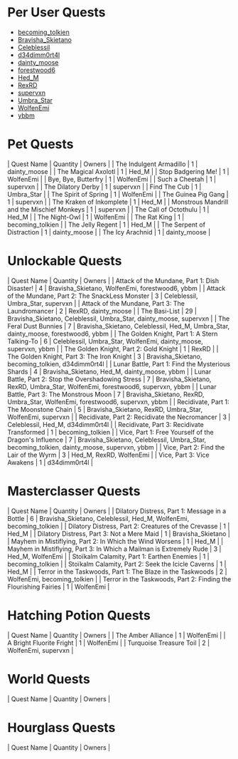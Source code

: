 # Per User Quests
- [becoming_tolkien](becoming_tolkien.md)
- [Bravisha_Skietano](Bravisha_Skietano.md)
- [Celeblessil](Celeblessil.md)
- [d34dimm0rt4l](d34dimm0rt4l.md)
- [dainty_moose](dainty_moose.md)
- [forestwood6](forestwood6.md)
- [Hed_M](Hed_M.md)
- [RexRD](RexRD.md)
- [supervxn](supervxn.md)
- [Umbra_Star](Umbra_Star.md)
- [WolfenEmi](WolfenEmi.md)
- [ybbm](ybbm.md)

# Pet Quests

| Quest Name | Quantity | Owners |
| The Indulgent Armadillo | 1 | dainty_moose |
| The Magical Axolotl | 1 | Hed_M |
| Stop Badgering Me! | 1 | WolfenEmi |
| Bye, Bye, Butterfry | 1 | WolfenEmi |
| Such a Cheetah | 1 | supervxn |
| The Dilatory Derby | 1 | supervxn |
| Find The Cub | 1 | Umbra_Star |
| The Spirit of Spring | 1 | WolfenEmi |
| The Guinea Pig Gang | 1 | supervxn |
| The Kraken of Inkomplete | 1 | Hed_M |
| Monstrous Mandrill and the Mischief Monkeys | 1 | supervxn |
| The Call of Octothulu | 1 | Hed_M |
| The Night-Owl | 1 | WolfenEmi |
| The Rat King | 1 | becoming_tolkien |
| The Jelly Regent | 1 | Hed_M |
| The Serpent of Distraction | 1 | dainty_moose |
| The Icy Arachnid | 1 | dainty_moose |

# Unlockable Quests

| Quest Name | Quantity | Owners |
| Attack of the Mundane, Part 1: Dish Disaster! | 4 | Bravisha_Skietano, WolfenEmi, forestwood6, ybbm |
| Attack of the Mundane, Part 2: The SnackLess Monster | 3 | Celeblessil, Umbra_Star, supervxn |
| Attack of the Mundane, Part 3: The Laundromancer | 2 | RexRD, dainty_moose |
| The Basi-List | 29 | Bravisha_Skietano, Celeblessil, Umbra_Star, dainty_moose, supervxn |
| The Feral Dust Bunnies | 7 | Bravisha_Skietano, Celeblessil, Hed_M, Umbra_Star, dainty_moose, forestwood6, ybbm |
| The Golden Knight, Part 1: A Stern Talking-To | 6 | Celeblessil, Umbra_Star, WolfenEmi, dainty_moose, supervxn, ybbm |
| The Golden Knight, Part 2: Gold Knight | 1 | RexRD |
| The Golden Knight, Part 3: The Iron Knight | 3 | Bravisha_Skietano, becoming_tolkien, d34dimm0rt4l |
| Lunar Battle, Part 1: Find the Mysterious Shards | 4 | Bravisha_Skietano, Hed_M, dainty_moose, ybbm |
| Lunar Battle, Part 2: Stop the Overshadowing Stress | 7 | Bravisha_Skietano, RexRD, Umbra_Star, WolfenEmi, forestwood6, supervxn, ybbm |
| Lunar Battle, Part 3: The Monstrous Moon | 7 | Bravisha_Skietano, RexRD, Umbra_Star, WolfenEmi, forestwood6, supervxn, ybbm |
| Recidivate, Part 1: The Moonstone Chain | 5 | Bravisha_Skietano, RexRD, Umbra_Star, WolfenEmi, supervxn |
| Recidivate, Part 2: Recidivate the Necromancer | 3 | Celeblessil, Hed_M, d34dimm0rt4l |
| Recidivate, Part 3: Recidivate Transformed | 1 | becoming_tolkien |
| Vice, Part 1: Free Yourself of the Dragon's Influence | 7 | Bravisha_Skietano, Celeblessil, Umbra_Star, becoming_tolkien, dainty_moose, supervxn, ybbm |
| Vice, Part 2: Find the Lair of the Wyrm | 3 | Hed_M, RexRD, WolfenEmi |
| Vice, Part 3: Vice Awakens | 1 | d34dimm0rt4l |

# Masterclasser Quests

| Quest Name | Quantity | Owners |
| Dilatory Distress, Part 1: Message in a Bottle | 6 | Bravisha_Skietano, Celeblessil, Hed_M, WolfenEmi, becoming_tolkien |
| Dilatory Distress, Part 2: Creatures of the Crevasse | 1 | Hed_M |
| Dilatory Distress, Part 3: Not a Mere Maid | 1 | Bravisha_Skietano |
| Mayhem in Mistiflying, Part 2: In Which the Wind Worsens | 1 | Hed_M |
| Mayhem in Mistiflying, Part 3: In Which a Mailman is Extremely Rude | 3 | Hed_M, WolfenEmi |
| Stoïkalm Calamity, Part 1: Earthen Enemies | 1 | becoming_tolkien |
| Stoïkalm Calamity, Part 2: Seek the Icicle Caverns | 1 | Hed_M |
| Terror in the Taskwoods, Part 1: The Blaze in the Taskwoods | 2 | WolfenEmi, becoming_tolkien |
| Terror in the Taskwoods, Part 2: Finding the Flourishing Fairies | 1 | WolfenEmi |

# Hatching Potion Quests

| Quest Name | Quantity | Owners |
| The Amber Alliance | 1 | WolfenEmi |
| A Bright Fluorite Fright | 1 | WolfenEmi |
| Turquoise Treasure Toil | 2 | WolfenEmi, supervxn |

# World Quests

| Quest Name | Quantity | Owners |

# Hourglass Quests

| Quest Name | Quantity | Owners |


